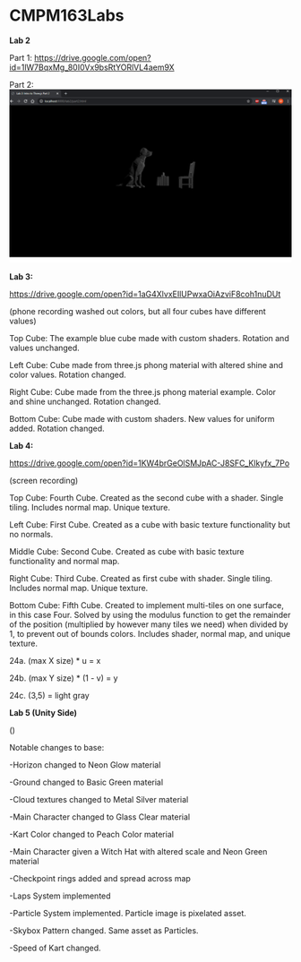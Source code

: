 # CMPM163Labs

**Lab 2**

Part 1: https://drive.google.com/open?id=1lW7BqxMg_80I0Vx9bsRtYORlVL4aem9X

Part 2:
![](lab2/Lab2Part2Scene.PNG)


**Lab 3:**

https://drive.google.com/open?id=1aG4XlvxEIlUPwxaOiAzviF8coh1nuDUt

(phone recording washed out colors, but all four cubes have different values)


Top Cube: The example blue cube made with custom shaders. Rotation and values unchanged.

Left Cube: Cube made from three.js phong material with altered shine and color values. Rotation changed.

Right Cube: Cube made from the three.js phong material example. Color and shine unchanged. Rotation changed.

Bottom Cube: Cube made with custom shaders. New values for uniform added. Rotation changed.


**Lab 4:**

https://drive.google.com/open?id=1KW4brGeOlSMJpAC-J8SFC_Klkyfx_7Po

(screen recording)

Top Cube: Fourth Cube. Created as the second cube with a shader. Single tiling. Includes normal map. Unique texture.

Left Cube: First Cube. Created as a cube with basic texture functionality but no normals.

Middle Cube: Second Cube. Created as cube with basic texture functionality and normal map.

Right Cube: Third Cube. Created as first cube with shader. Single tiling. Includes normal map. Unique texture.

Bottom Cube: Fifth Cube. Created to implement multi-tiles on one surface, in this case Four. Solved by using the modulus function to get the remainder of the position (multiplied by however many tiles we need) when divided by 1, to prevent out of bounds colors. Includes shader, normal map, and unique texture.

24a. (max X size) * u = x

24b. (max Y size) * (1 - v) = y

24c. (3,5) = light gray

**Lab 5 (Unity Side)**

()

Notable changes to base:

-Horizon changed to Neon Glow material

-Ground changed to Basic Green material

-Cloud textures changed to Metal Silver material

-Main Character changed to Glass Clear material

-Kart Color changed to Peach Color material

-Main Character given a Witch Hat with altered scale and Neon Green material

-Checkpoint rings added and spread across map

-Laps System implemented

-Particle System implemented. Particle image is pixelated asset.

-Skybox Pattern changed. Same asset as Particles.

-Speed of Kart changed.


